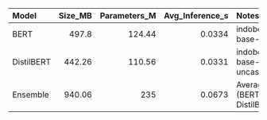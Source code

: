 | Model      |   Size_MB |   Parameters_M |   Avg_Inference_s | Notes                              |   Throughput_samples_per_second |
|:-----------|----------:|---------------:|------------------:|:-----------------------------------|--------------------------------:|
| BERT       |    497.8  |         124.44 |            0.0334 | indobert-base-p1                   |                           29.94 |
| DistilBERT |    442.26 |         110.56 |            0.0331 | indobertweet-base-uncased          |                           30.21 |
| Ensemble   |    940.06 |         235    |            0.0673 | Average logits (BERT + DistilBERT) |                           14.86 |